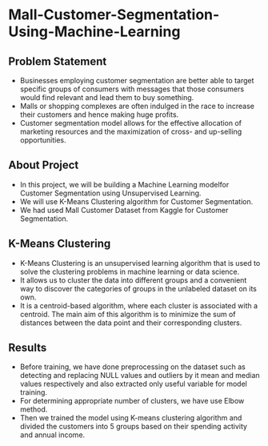 # Mall-Customer-Segmentation-Using-Machine-Learning

## Problem Statement
* Businesses employing customer segmentation are better able to target specific groups of consumers with messages that those consumers would find relevant and lead them to buy something.
* Malls or shopping complexes are often indulged in the race to increase their customers and hence making huge profits.
* Customer segmentation model allows for the effective allocation of marketing resources and the maximization of cross- and up-selling opportunities.


## About Project
* In this project, we will be building a Machine Learning modelfor Customer Segmentation using Unsupervised Learning.
* We will use K-Means Clustering algorithm for Customer Segmentation.
* We had used Mall Customer Dataset from Kaggle for Customer Segmentation.


## K-Means Clustering
* K-Means Clustering is an unsupervised learning algorithm that is used to solve the clustering problems in machine learning or data science.
* It allows us to cluster the data into different groups and a convenient way to discover the categories of groups in the unlabeled dataset on its own.
* It is a centroid-based algorithm, where each cluster is associated with a centroid. The main aim of this algorithm is to minimize the sum of distances between the data point and their corresponding clusters.


## Results
* Before training, we have done preprocessing on the dataset such as detecting and replacing NULL values and outliers by it mean and median values respectively and also extracted only useful variable for model training.
* For determining appropriate number of clusters, we have use Elbow method.
* Then we trained the model using K-means clustering algorithm and divided the customers into 5 groups based on their spending activity and annual income.
